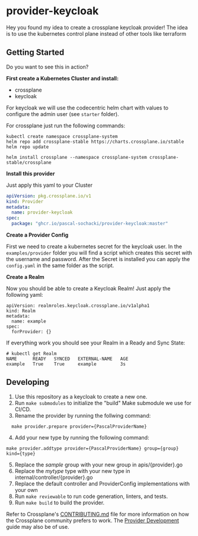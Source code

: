 # provider-keycloak

Hey you found my idea to create a crossplane keycloak provider! The idea is to use the kubernetes control plane instead of other tools like terraform

## Getting Started

Do you want to see this in action?

**First create a Kubernetes Cluster and install:**
* crossplane
* keycloak

For keycloak we will use the codecentric helm chart with values to configure the admin user (see `starter` folder). 

For crossplane just run the following commands:
```shell
kubectl create namespace crossplane-system
helm repo add crossplane-stable https://charts.crossplane.io/stable
helm repo update

helm install crossplane --namespace crossplane-system crossplane-stable/crossplane
```

**Install this provider**

Just apply this yaml to your Cluster

```yaml
apiVersion: pkg.crossplane.io/v1
kind: Provider
metadata:
  name: provider-keycloak
spec:
  package: "ghcr.io/pascal-sochacki/provider-keycloak:master"
```

**Create a Provider Config**

First we need to create a kubernetes secret for the keycloak user.
In the `examples/provider` folder you will find a script which creates this secret with the username and password.
After the Secret is installed you can apply the `config.yaml` in the same folder as the script.

**Create a Realm**

Now you should be able to create a Keycloak Realm! Just apply the following yaml:

```
apiVersion: realmroles.keycloak.crossplane.io/v1alpha1
kind: Realm
metadata:
  name: example
spec:
  forProvider: {}
```

If everything work you should see your Realm in a Ready and Sync State:

```
# kubectl get Realm
NAME      READY   SYNCED   EXTERNAL-NAME   AGE
example   True    True     example         3s
```

## Developing

1. Use this repository as a keycloak to create a new one.
1. Run `make submodules` to initialize the "build" Make submodule we use for CI/CD.
1. Rename the provider by running the follwing command:
```
  make provider.prepare provider={PascalProviderName}
```
4. Add your new type by running the following command:
```
make provider.addtype provider={PascalProviderName} group={group} kind={type}
```
5. Replace the *sample* group with your new group in apis/{provider}.go
5. Replace the *mytype* type with your new type in internal/controller/{provider}.go
5. Replace the default controller and ProviderConfig implementations with your own
5. Run `make reviewable` to run code generation, linters, and tests.
5. Run `make build` to build the provider.

Refer to Crossplane's [CONTRIBUTING.md] file for more information on how the
Crossplane community prefers to work. The [Provider Development][provider-dev]
guide may also be of use.

[CONTRIBUTING.md]: https://github.com/crossplane/crossplane/blob/master/CONTRIBUTING.md
[provider-dev]: https://github.com/crossplane/crossplane/blob/master/docs/contributing/provider_development_guide.md

